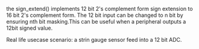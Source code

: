 the sign_extend() implements 12 bit 2's complement form sign extension to 16 bit 2's complement form. The 12 bit input can be changed to n bit by ensuring nth bit masking.This can be useful when a peripheral outputs a 12bit signed value.

Real life usecase scenario: a strin gauge sensor feed into a 12 bit ADC.
